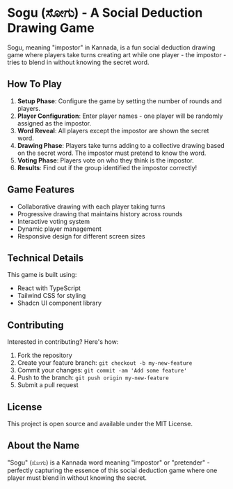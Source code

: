 
# Sogu (ಸೋಗು) - A Social Deduction Drawing Game

Sogu, meaning "impostor" in Kannada, is a fun social deduction drawing game where players take turns creating art while one player - the impostor - tries to blend in without knowing the secret word.

## How To Play

1. **Setup Phase**: Configure the game by setting the number of rounds and players.
2. **Player Configuration**: Enter player names - one player will be randomly assigned as the impostor.
3. **Word Reveal**: All players except the impostor are shown the secret word.
4. **Drawing Phase**: Players take turns adding to a collective drawing based on the secret word. The impostor must pretend to know the word.
5. **Voting Phase**: Players vote on who they think is the impostor.
6. **Results**: Find out if the group identified the impostor correctly!

## Game Features

- Collaborative drawing with each player taking turns
- Progressive drawing that maintains history across rounds
- Interactive voting system
- Dynamic player management
- Responsive design for different screen sizes

## Technical Details

This game is built using:
- React with TypeScript
- Tailwind CSS for styling
- Shadcn UI component library

## Contributing

Interested in contributing? Here's how:

1. Fork the repository
2. Create your feature branch: `git checkout -b my-new-feature`
3. Commit your changes: `git commit -am 'Add some feature'`
4. Push to the branch: `git push origin my-new-feature`
5. Submit a pull request

## License

This project is open source and available under the MIT License.

## About the Name

"Sogu" (ಸೋಗು) is a Kannada word meaning "impostor" or "pretender" - perfectly capturing the essence of this social deduction game where one player must blend in without knowing the secret.

